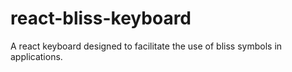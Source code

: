 # react-bliss-keyboard
A react keyboard designed to facilitate the use of bliss symbols in applications.
